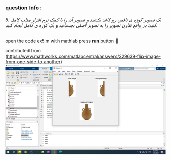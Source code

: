 
### question Info :

###### 5. یک تصویر کوزه ی ناقص رو کاغذ بکشید و تصویر آن را با کمک نرم افزار متلب کامل کنید؛ در واقع تقارن تصویر را به تصویر اصلی بچسبانید و یک کوزه ی کامل ایجاد کنید.

open the code ex5.m with mathlab press **run** button :rocket: 

contributed from (https://www.mathworks.com/matlabcentral/answers/329639-flip-image-from-one-side-to-another)
![img](https://github.com/semnan-university-ai/image-processing-class/blob/main/excersiecs/mohammadhoseinazad/5/ex5.png)
